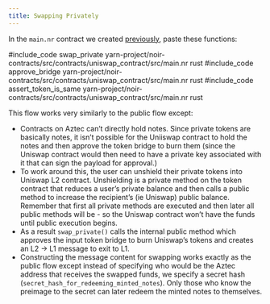 ```yaml
---
title: Swapping Privately
---
```


In the `main.nr` contract we created [previously](./l2_contract_setup.md), paste these functions:

#include_code swap_private yarn-project/noir-contracts/src/contracts/uniswap_contract/src/main.nr rust
#include_code approve_bridge yarn-project/noir-contracts/src/contracts/uniswap_contract/src/main.nr rust
#include_code assert_token_is_same yarn-project/noir-contracts/src/contracts/uniswap_contract/src/main.nr rust

This flow works very similarly to the public flow except:

- Contracts on Aztec can’t directly hold notes. Since private tokens are basically notes, it isn’t possible for the Uniiswap contract to hold the notes and then approve the token bridge to burn them (since the Uniswap contract would then need to have a private key associated with it that can sign the payload for approval.)
- To work around this, the user can unshield their private tokens into Uniswap L2 contract. Unshielding is a private method on the token contract that reduces a user’s private balance and then calls a public method to increase the recipient’s (ie Uniswap) public balance. Remember that first all private methods are executed and then later all public methods will be - so the Uniswap contract won’t have the funds until public execution begins.
- As a result `swap_private()` calls the internal public method which approves the input token bridge to burn Uniswap’s tokens and creates an L2 → L1 message to exit to L1.
- Constructing the message content for swapping works exactly as the public flow except instead of specifying who would be the Aztec address that receives the swapped funds, we specify a secret hash (`secret_hash_for_redeeming_minted_notes`). Only those who know the preimage to the secret can later redeem the minted notes to themselves.
